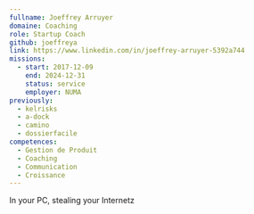 ```yaml
---
fullname: Joeffrey Arruyer
domaine: Coaching
role: Startup Coach
github: joeffreya
link: https://www.linkedin.com/in/joeffrey-arruyer-5392a744
missions:
  - start: 2017-12-09
    end: 2024-12-31
    status: service
    employer: NUMA
previously:
  - kelrisks
  - a-dock
  - camino
  - dossierfacile
competences:
  - Gestion de Produit
  - Coaching
  - Communication
  - Croissance
---
```


In your PC, stealing your Internetz
